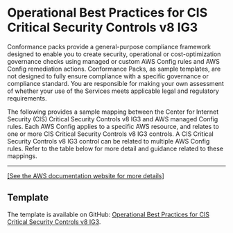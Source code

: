 # Operational Best Practices for CIS Critical Security Controls v8 IG3<a name="operational-best-practices-for-cis-critical-security-controls-v8-ig3"></a>

Conformance packs provide a general\-purpose compliance framework designed to enable you to create security, operational or cost\-optimization governance checks using managed or custom AWS Config rules and AWS Config remediation actions\. Conformance Packs, as sample templates, are not designed to fully ensure compliance with a specific governance or compliance standard\. You are responsible for making your own assessment of whether your use of the Services meets applicable legal and regulatory requirements\.

 The following provides a sample mapping between the Center for Internet Security \(CIS\) Critical Security Controls v8 IG3 and AWS managed Config rules\. Each AWS Config applies to a specific AWS resource, and relates to one or more CIS Critical Security Controls v8 IG3 controls\. A CIS Critical Security Controls v8 IG3 control can be related to multiple AWS Config rules\. Refer to the table below for more detail and guidance related to these mappings\.


****  
[\[See the AWS documentation website for more details\]](http://docs.aws.amazon.com/config/latest/developerguide/operational-best-practices-for-cis-critical-security-controls-v8-ig3.html)

## Template<a name="cis-critical-security-controls-v8-ig3-conformance-pack-sample"></a>

The template is available on GitHub: [ Operational Best Practices for CIS Critical Security Controls v8 IG3](https://github.com/awslabs/aws-config-rules/blob/master/aws-config-conformance-packs/Operational-Best-Practices-for-CIS-Critical-Security-Controls-v8-IG3.yaml)\.